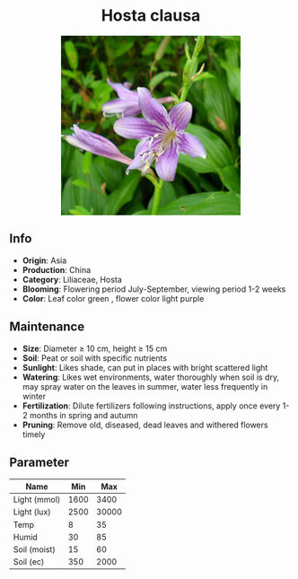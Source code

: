 <h1 align='center'>Hosta clausa</h1>
<p align="center">
    <img 
        align='center'
        width='320'
        src="../images/hosta clausa.png" 
        alt='Hosta clausa' />
</p>

## Info

 - **Origin**: Asia
 - **Production**: China
 - **Category**: Liliaceae, Hosta
 - **Blooming**: Flowering period July-September, viewing period 1-2 weeks
 - **Color**: Leaf color green , flower color light purple

## Maintenance

 - **Size**: Diameter ≥ 10 cm, height ≥ 15 cm
 - **Soil**: Peat or soil with specific nutrients
 - **Sunlight**: Likes shade, can put in places with bright scattered light
 - **Watering**: Likes wet environments, water thoroughly when soil is dry, may spray water on the leaves in summer, water less frequently in winter
 - **Fertilization**: Dilute fertilizers following instructions,  apply once every 1-2 months in spring and autumn
 - **Pruning**: Remove old, diseased, dead leaves and withered flowers timely

## Parameter

| Name         | Min  | Max   |
|--------------|------|-------|
| Light (mmol) | 1600 | 3400  |
| Light (lux)  | 2500 | 30000 |
| Temp         | 8    | 35    |
| Humid        | 30   | 85    |
| Soil (moist) | 15   | 60    |
| Soil (ec)    | 350  | 2000  |
